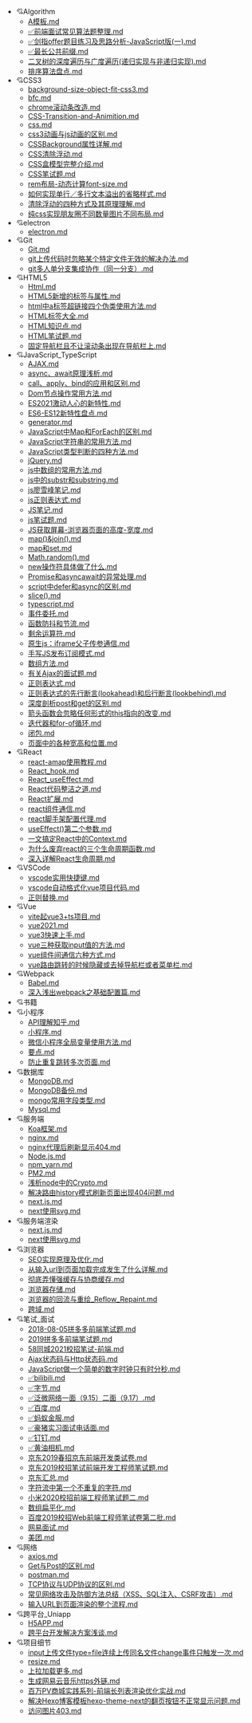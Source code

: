 - :cupid:Algorithm
   - [A模板.md](Algorithm/A模板.md)
   - [✅前端面试常见算法题整理.md](Algorithm/✅前端面试常见算法题整理.md)
   - [✅剑指offer题目练习及思路分析-JavaScript版(一).md](Algorithm/✅剑指offer题目练习及思路分析-JavaScript版(一).md)
   - [✅最长公共前缀.md](Algorithm/✅最长公共前缀.md)
   - [二叉树的深度遍历与广度遍历(递归实现与非递归实现).md](Algorithm/二叉树的深度遍历与广度遍历(递归实现与非递归实现).md)
   - [排序算法盘点.md](Algorithm/排序算法盘点.md)
- :cupid:CSS3
   - [background-size-object-fit-css3.md](CSS3/background-size-object-fit-css3.md)
   - [bfc.md](CSS3/bfc.md)
   - [chrome滚动条改造.md](CSS3/chrome滚动条改造.md)
   - [CSS-Transition-and-Animition.md](CSS3/CSS-Transition-and-Animition.md)
   - [css.md](CSS3/css.md)
   - [css3动画与js动画的区别.md](CSS3/css3动画与js动画的区别.md)
   - [CSSBackground属性详解.md](CSS3/CSSBackground属性详解.md)
   - [CSS清除浮动.md](CSS3/CSS清除浮动.md)
   - [CSS盒模型完整介绍.md](CSS3/CSS盒模型完整介绍.md)
   - [CSS笔试题.md](CSS3/CSS笔试题.md)
   - [rem布局-动态计算font-size.md](CSS3/rem布局-动态计算font-size.md)
   - [如何实现单行／多行文本溢出的省略样式.md](CSS3/如何实现单行／多行文本溢出的省略样式.md)
   - [清除浮动的四种方式及其原理理解.md](CSS3/清除浮动的四种方式及其原理理解.md)
   - [纯css实现朋友圈不同数量图片不同布局.md](CSS3/纯css实现朋友圈不同数量图片不同布局.md)
- :cupid:electron
   - [electron.md](electron/electron.md)
- :cupid:Git
   - [Git.md](Git/Git.md)
   - [git上传代码时忽略某个特定文件无效的解决办法.md](Git/git上传代码时忽略某个特定文件无效的解决办法.md)
   - [git多人单分支集成协作（同一分支）.md](Git/git多人单分支集成协作（同一分支）.md)
- :cupid:HTML5
   - [Html.md](HTML5/Html.md)
   - [HTML5新增的标签与属性.md](HTML5/HTML5新增的标签与属性.md)
   - [html中a标签超链接四个伪类使用方法.md](HTML5/html中a标签超链接四个伪类使用方法.md)
   - [HTML标签大全.md](HTML5/HTML标签大全.md)
   - [HTML知识点.md](HTML5/HTML知识点.md)
   - [HTML笔试题.md](HTML5/HTML笔试题.md)
   - [固定导航栏且不让滚动条出现在导航栏上.md](HTML5/固定导航栏且不让滚动条出现在导航栏上.md)
- :cupid:JavaScript_TypeScript
   - [AJAX.md](JavaScript_TypeScript/AJAX.md)
   - [async、await原理浅析.md](JavaScript_TypeScript/async、await原理浅析.md)
   - [call、apply、bind的应用和区别.md](JavaScript_TypeScript/call、apply、bind的应用和区别.md)
   - [Dom节点操作常用方法.md](JavaScript_TypeScript/Dom节点操作常用方法.md)
   - [ES2021激动人心的新特性.md](JavaScript_TypeScript/ES2021激动人心的新特性.md)
   - [ES6-ES12新特性盘点.md](JavaScript_TypeScript/ES6-ES12新特性盘点.md)
   - [generator.md](JavaScript_TypeScript/generator.md)
   - [JavaScript中Map和ForEach的区别.md](JavaScript_TypeScript/JavaScript中Map和ForEach的区别.md)
   - [JavaScript字符串的常用方法.md](JavaScript_TypeScript/JavaScript字符串的常用方法.md)
   - [JavaScript类型判断的四种方法.md](JavaScript_TypeScript/JavaScript类型判断的四种方法.md)
   - [jQuery.md](JavaScript_TypeScript/jQuery.md)
   - [js中数组的常用方法.md](JavaScript_TypeScript/js中数组的常用方法.md)
   - [js中的substr和substring.md](JavaScript_TypeScript/js中的substr和substring.md)
   - [js廖雪峰笔记.md](JavaScript_TypeScript/js廖雪峰笔记.md)
   - [js正则表达式.md](JavaScript_TypeScript/js正则表达式.md)
   - [JS笔记.md](JavaScript_TypeScript/JS笔记.md)
   - [js笔试题.md](JavaScript_TypeScript/js笔试题.md)
   - [JS获取屏幕-浏览器页面的高度-宽度.md](JavaScript_TypeScript/JS获取屏幕-浏览器页面的高度-宽度.md)
   - [map()&join().md](JavaScript_TypeScript/map()&join().md)
   - [map和set.md](JavaScript_TypeScript/map和set.md)
   - [Math.random().md](JavaScript_TypeScript/Math.random().md)
   - [new操作符具体做了什么.md](JavaScript_TypeScript/new操作符具体做了什么.md)
   - [Promise和asyncawait的异常处理.md](JavaScript_TypeScript/Promise和asyncawait的异常处理.md)
   - [script中defer和async的区别.md](JavaScript_TypeScript/script中defer和async的区别.md)
   - [slice().md](JavaScript_TypeScript/slice().md)
   - [typescript.md](JavaScript_TypeScript/typescript.md)
   - [事件委托.md](JavaScript_TypeScript/事件委托.md)
   - [函数防抖和节流.md](JavaScript_TypeScript/函数防抖和节流.md)
   - [剩余运算符.md](JavaScript_TypeScript/剩余运算符.md)
   - [原生js：iframe父子传参通信.md](JavaScript_TypeScript/原生js：iframe父子传参通信.md)
   - [手写JS发布订阅模式.md](JavaScript_TypeScript/手写JS发布订阅模式.md)
   - [数组方法.md](JavaScript_TypeScript/数组方法.md)
   - [有关Ajax的面试题.md](JavaScript_TypeScript/有关Ajax的面试题.md)
   - [正则表达式.md](JavaScript_TypeScript/正则表达式.md)
   - [正则表达式的先行断言(lookahead)和后行断言(lookbehind).md](JavaScript_TypeScript/正则表达式的先行断言(lookahead)和后行断言(lookbehind).md)
   - [深度剖析post和get的区别.md](JavaScript_TypeScript/深度剖析post和get的区别.md)
   - [箭头函数会忽略任何形式的this指向的改变.md](JavaScript_TypeScript/箭头函数会忽略任何形式的this指向的改变.md)
   - [迭代器和for-of循环.md](JavaScript_TypeScript/迭代器和for-of循环.md)
   - [闭包.md](JavaScript_TypeScript/闭包.md)
   - [页面中的各种宽高和位置.md](JavaScript_TypeScript/页面中的各种宽高和位置.md)
- :cupid:React
   - [react-amap使用教程.md](React/react-amap使用教程.md)
   - [React_hook.md](React/React_hook.md)
   - [React_useEffect.md](React/React_useEffect.md)
   - [React代码整洁之道.md](React/React代码整洁之道.md)
   - [React扩展.md](React/React扩展.md)
   - [react组件通信.md](React/react组件通信.md)
   - [react脚手架配置代理.md](React/react脚手架配置代理.md)
   - [useEffect()第二个参数.md](React/useEffect()第二个参数.md)
   - [一文搞定React中的Context.md](React/一文搞定React中的Context.md)
   - [为什么废弃react的三个生命周期函数.md](React/为什么废弃react的三个生命周期函数.md)
   - [深入详解React生命周期.md](React/深入详解React生命周期.md)
- :cupid:VSCode
   - [vscode实用快捷键.md](VSCode/vscode实用快捷键.md)
   - [vscode自动格式化vue项目代码.md](VSCode/vscode自动格式化vue项目代码.md)
   - [正则替换.md](VSCode/正则替换.md)
- :cupid:Vue
   - [vite起vue3+ts项目.md](Vue/vite起vue3+ts项目.md)
   - [vue2021.md](Vue/vue2021.md)
   - [vue3快速上手.md](Vue/vue3快速上手.md)
   - [vue三种获取input值的方法.md](Vue/vue三种获取input值的方法.md)
   - [vue组件间通信六种方式.md](Vue/vue组件间通信六种方式.md)
   - [vue路由跳转的时候隐藏或去掉导航栏或者菜单栏.md](Vue/vue路由跳转的时候隐藏或去掉导航栏或者菜单栏.md)
- :cupid:Webpack
   - [Babel.md](Webpack/Babel.md)
   - [深入浅出webpack之基础配置篇.md](Webpack/深入浅出webpack之基础配置篇.md)
- :cupid:书籍
- :cupid:小程序
   - [API理解知乎.md](小程序/API理解知乎.md)
   - [小程序.md](小程序/小程序.md)
   - [微信小程序全局变量使用方法.md](小程序/微信小程序全局变量使用方法.md)
   - [要点.md](小程序/要点.md)
   - [防止重复跳转多次页面.md](小程序/防止重复跳转多次页面.md)
- :cupid:数据库
   - [MongoDB.md](数据库/MongoDB.md)
   - [MongoDB备份.md](数据库/MongoDB备份.md)
   - [mongo常用字段类型.md](数据库/mongo常用字段类型.md)
   - [Mysql.md](数据库/Mysql.md)
- :cupid:服务端
   - [Koa框架.md](服务端/Koa框架.md)
   - [nginx.md](服务端/nginx.md)
   - [nginx代理后刷新显示404.md](服务端/nginx代理后刷新显示404.md)
   - [Node.js.md](服务端/Node.js.md)
   - [npm_yarn.md](服务端/npm_yarn.md)
   - [PM2.md](服务端/PM2.md)
   - [浅析node中的Crypto.md](服务端/浅析node中的Crypto.md)
   - [解决路由history模式刷新页面出现404问题.md](服务端/解决路由history模式刷新页面出现404问题.md)
   - [next.js.md](服务端/next.js.md)
   - [next使用svg.md](服务端/next使用svg.md)
- :cupid:服务端渲染
   - [next.js.md](服务端渲染/next.js.md)
   - [next使用svg.md](服务端渲染/next使用svg.md)
- :cupid:浏览器
   - [SEO实现原理及优化.md](浏览器/SEO实现原理及优化.md)
   - [从输入url到页面加载完成发生了什么详解.md](浏览器/从输入url到页面加载完成发生了什么详解.md)
   - [彻底弄懂强缓存与协商缓存.md](浏览器/彻底弄懂强缓存与协商缓存.md)
   - [浏览器存储.md](浏览器/浏览器存储.md)
   - [浏览器的回流与重绘_Reflow_Repaint.md](浏览器/浏览器的回流与重绘_Reflow_Repaint.md)
   - [跨域.md](浏览器/跨域.md)
- :cupid:笔试_面试
   - [2018-08-05拼多多前端笔试题.md](笔试_面试/2018-08-05拼多多前端笔试题.md)
   - [2019拼多多前端笔试题.md](笔试_面试/2019拼多多前端笔试题.md)
   - [58同城2021校招笔试-前端.md](笔试_面试/58同城2021校招笔试-前端.md)
   - [Ajax状态码与Http状态码.md](笔试_面试/Ajax状态码与Http状态码.md)
   - [JavaScript做一个简单的数字时钟只有时分秒.md](笔试_面试/JavaScript做一个简单的数字时钟只有时分秒.md)
   - [✅bilibili.md](笔试_面试/✅bilibili.md)
   - [✅字节.md](笔试_面试/✅字节.md)
   - [✅泛微网络一面（9.15）二面（9.17）.md](笔试_面试/✅泛微网络一面（9.15）二面（9.17）.md)
   - [✅百度.md](笔试_面试/✅百度.md)
   - [✅蚂蚁金服.md](笔试_面试/✅蚂蚁金服.md)
   - [✅豪猪实习面试电话面.md](笔试_面试/✅豪猪实习面试电话面.md)
   - [✅钉钉.md](笔试_面试/✅钉钉.md)
   - [✅黄油相机.md](笔试_面试/✅黄油相机.md)
   - [京东2019春招京东前端开发类试卷.md](笔试_面试/京东2019春招京东前端开发类试卷.md)
   - [京东2019校招笔试前端开发工程师笔试题.md](笔试_面试/京东2019校招笔试前端开发工程师笔试题.md)
   - [京东汇总.md](笔试_面试/京东汇总.md)
   - [字符流中第一个不重复的字符.md](笔试_面试/字符流中第一个不重复的字符.md)
   - [小米2020校招前端工程师笔试题二.md](笔试_面试/小米2020校招前端工程师笔试题二.md)
   - [数组扁平化.md](笔试_面试/数组扁平化.md)
   - [百度2019校招Web前端工程师笔试卷第二批.md](笔试_面试/百度2019校招Web前端工程师笔试卷第二批.md)
   - [网易面试.md](笔试_面试/网易面试.md)
   - [美团.md](笔试_面试/美团.md)
- :cupid:网络
   - [axios.md](网络/axios.md)
   - [Get与Post的区别.md](网络/Get与Post的区别.md)
   - [postman.md](网络/postman.md)
   - [TCP协议与UDP协议的区别.md](网络/TCP协议与UDP协议的区别.md)
   - [常见网络攻击及防御方法总结（XSS、SQL注入、CSRF攻击）.md](网络/常见网络攻击及防御方法总结（XSS、SQL注入、CSRF攻击）.md)
   - [输入URL到页面渲染的整个流程.md](网络/输入URL到页面渲染的整个流程.md)
- :cupid:跨平台_Uniapp
   - [H5APP.md](跨平台_Uniapp/H5APP.md)
   - [跨平台开发解决方案浅谈.md](跨平台_Uniapp/跨平台开发解决方案浅谈.md)
- :cupid:项目细节
   - [input上传文件type=file连续上传同名文件change事件只触发一次.md](项目细节/input上传文件type=file连续上传同名文件change事件只触发一次.md)
   - [resize.md](项目细节/resize.md)
   - [上拉加载更多.md](项目细节/上拉加载更多.md)
   - [生成网易云音乐https外链.md](项目细节/生成网易云音乐https外链.md)
   - [百万PV商城实践系列-前端长列表渲染优化实战.md](项目细节/百万PV商城实践系列-前端长列表渲染优化实战.md)
   - [解决Hexo博客模板hexo-theme-next的翻页按钮不正常显示问题.md](项目细节/解决Hexo博客模板hexo-theme-next的翻页按钮不正常显示问题.md)
   - [访问图片403.md](项目细节/访问图片403.md)
